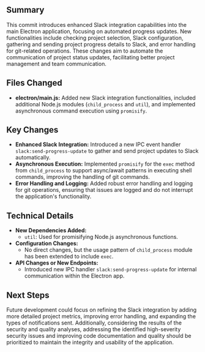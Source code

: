 ## Summary
This commit introduces enhanced Slack integration capabilities into the main Electron application, focusing on automated progress updates. New functionalities include checking project selection, Slack configuration, gathering and sending project progress details to Slack, and error handling for git-related operations. These changes aim to automate the communication of project status updates, facilitating better project management and team communication.

## Files Changed
- **electron/main.js:** Added new Slack integration functionalities, included additional Node.js modules (`child_process` and `util`), and implemented asynchronous command execution using `promisify`.

## Key Changes
- **Enhanced Slack Integration:** Introduced a new IPC event handler `slack:send-progress-update` to gather and send project updates to Slack automatically.
- **Asynchronous Execution:** Implemented `promisify` for the `exec` method from `child_process` to support async/await patterns in executing shell commands, improving the handling of git commands.
- **Error Handling and Logging:** Added robust error handling and logging for git operations, ensuring that issues are logged and do not interrupt the application's functionality.

## Technical Details
- **New Dependencies Added:**
  - `util`: Used for promisifying Node.js asynchronous functions.
- **Configuration Changes:**
  - No direct changes, but the usage pattern of `child_process` module has been extended to include `exec`.
- **API Changes or New Endpoints:**
  - Introduced new IPC handler `slack:send-progress-update` for internal communication within the Electron app.

## Next Steps
Future development could focus on refining the Slack integration by adding more detailed project metrics, improving error handling, and expanding the types of notifications sent. Additionally, considering the results of the security and quality analyses, addressing the identified high-severity security issues and improving code documentation and quality should be prioritized to maintain the integrity and usability of the application.